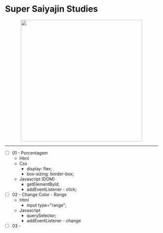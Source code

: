 # Super Saiyajin Studies
<p align="center">
  <img width="400" src="https://i.pinimg.com/564x/27/20/23/272023bc93aac98bcf6c107938631ffe.jpg" />
</p>
<hr />

- [ ] 01 - Porcentagem
  - Html
  - Css
    - display: flex;
    - box-sizing: border-box;
  - Javascript (DOM)
    - getElementById;
    - addEventListener - click;
- [ ] 02 - Change Color - Range
  - Html
    - input type="range"; 
  - Javascript
    -  querySelector;
    -  addEventListener - change
- [ ] 03 - 

